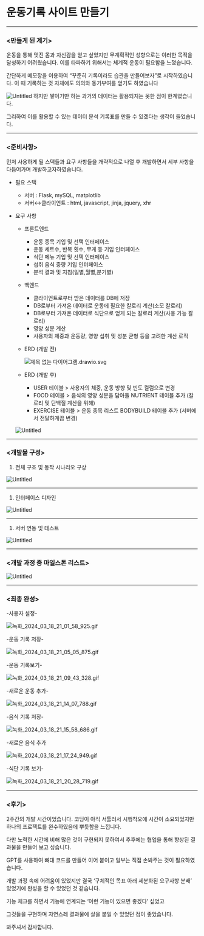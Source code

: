 # 운동기록 사이트 만들기

---

### <만들게 된 계기>

운동을 통해 멋진 몸과 자신감을 얻고 싶었지만 무계획적인 성향으로는 이러한 목적을 달성하기 어려웠습니다. 이를 타파하기 위해서는 체계적 운동이 필요함을 느꼈습니다. 

간단하게 메모장을 이용하여 “꾸준히 기록이라도 습관을 만들어보자”로 시작하였습니다. 이 때 기록하는 것 자체에도 의의와 동기부여를 얻기도 하였습니다

![Untitled](https://github.com/giteraction/workout/assets/95407727/21dab0d2-6ef3-4ca5-9958-4ae2c2bca547)
하지만 쌓이기만 하는 과거의 데이터는 활용되지는 못한 점이 한계였습니다.

그리하여 이를 활용할 수 있는 데이터 분석 기록표를 만들 수 있겠다는 생각이 들었습니다.

---

### <준비사항>

먼저 사용하게 될 스택들과 요구 사항들을 개략적으로 나열 후 개발하면서 세부 사항을 다듬어가며 개발하고자하였습니다.

- 필요 스택
    - 서버 : Flask, mySQL, matplotlib
    - 서버↔클라이언트 : html, javascript, jinja, jquery, xhr
- 요구 사항
    - 프론트엔드
        - 운동 종목 기입 및 선택 인터페이스
        - 운동 세트수, 반복 횟수, 무게 등 기입 인터페이스
        - 식단 메뉴 기입 및 선택 인터페이스
        - 섭취 음식 중량 기입 인터페이스
        - 분석 결과 및 지침(일별,월별,분기별)
    - 백엔드
        - 클라이언트로부터 받은 데이터를 DB에 저장
        - DB로부터 가져온 데이터로 운동에 필요한 칼로리 계산(소모 칼로리)
        - DB로부터 가져온 데이터로 식단으로 얻게 되는 칼로리 계산(사용 가능 칼로리)
        - 영양 성분 계산
        - 사용자의 체중과 운동량, 영양 섭취 및 성분 균형 등을 고려한 계산 로직
    - ERD (개발 전)
        
        ![제목 없는 다이어그램.drawio.svg](./reference/diagram.drawio.svg)
        
    - ERD (개발 후)
        - USER 테이블 > 사용자의 체중, 운동 방향 및 빈도 컬럼으로 변경
        - FOOD 테이블 > 음식의 영양 성분을 담아둘 NUTRIENT 테이블 추가 (칼로리 및 단백질 계산을 위해)
        - EXERCISE 테이블 > 운동 종목 리스트 BODYBUILD 테이블 추가 (서버에서 전달하게끔 변경)
    
    ![Untitled](%E1%84%8B%E1%85%AE%E1%86%AB%E1%84%83%E1%85%A9%E1%86%BC%E1%84%80%E1%85%B5%E1%84%85%E1%85%A9%E1%86%A8%20%E1%84%89%E1%85%A1%E1%84%8B%E1%85%B5%E1%84%90%E1%85%B3%20%E1%84%86%E1%85%A1%E1%86%AB%E1%84%83%E1%85%B3%E1%86%AF%E1%84%80%E1%85%B5%20c1f3ab1a12cc49b382897071cc2ea516/Untitled%201.png)
    

---

### **<개발물 구성>**

1. 전체 구조 및 동작 시나리오 구상

![Untitled](%E1%84%8B%E1%85%AE%E1%86%AB%E1%84%83%E1%85%A9%E1%86%BC%E1%84%80%E1%85%B5%E1%84%85%E1%85%A9%E1%86%A8%20%E1%84%89%E1%85%A1%E1%84%8B%E1%85%B5%E1%84%90%E1%85%B3%20%E1%84%86%E1%85%A1%E1%86%AB%E1%84%83%E1%85%B3%E1%86%AF%E1%84%80%E1%85%B5%20c1f3ab1a12cc49b382897071cc2ea516/Untitled%202.png)

---

1. 인터페이스 디자인

![Untitled](%E1%84%8B%E1%85%AE%E1%86%AB%E1%84%83%E1%85%A9%E1%86%BC%E1%84%80%E1%85%B5%E1%84%85%E1%85%A9%E1%86%A8%20%E1%84%89%E1%85%A1%E1%84%8B%E1%85%B5%E1%84%90%E1%85%B3%20%E1%84%86%E1%85%A1%E1%86%AB%E1%84%83%E1%85%B3%E1%86%AF%E1%84%80%E1%85%B5%20c1f3ab1a12cc49b382897071cc2ea516/Untitled%203.png)

---

1. 서버 연동 및 테스트 

![Untitled](%E1%84%8B%E1%85%AE%E1%86%AB%E1%84%83%E1%85%A9%E1%86%BC%E1%84%80%E1%85%B5%E1%84%85%E1%85%A9%E1%86%A8%20%E1%84%89%E1%85%A1%E1%84%8B%E1%85%B5%E1%84%90%E1%85%B3%20%E1%84%86%E1%85%A1%E1%86%AB%E1%84%83%E1%85%B3%E1%86%AF%E1%84%80%E1%85%B5%20c1f3ab1a12cc49b382897071cc2ea516/Untitled%204.png)

---

### <개발 과정 중 마일스톤 리스트>

![Untitled](%E1%84%8B%E1%85%AE%E1%86%AB%E1%84%83%E1%85%A9%E1%86%BC%E1%84%80%E1%85%B5%E1%84%85%E1%85%A9%E1%86%A8%20%E1%84%89%E1%85%A1%E1%84%8B%E1%85%B5%E1%84%90%E1%85%B3%20%E1%84%86%E1%85%A1%E1%86%AB%E1%84%83%E1%85%B3%E1%86%AF%E1%84%80%E1%85%B5%20c1f3ab1a12cc49b382897071cc2ea516/Untitled%205.png)

---

### <최종 완성>

-사용자 설정-

![녹화_2024_03_18_21_01_58_925.gif](%E1%84%8B%E1%85%AE%E1%86%AB%E1%84%83%E1%85%A9%E1%86%BC%E1%84%80%E1%85%B5%E1%84%85%E1%85%A9%E1%86%A8%20%E1%84%89%E1%85%A1%E1%84%8B%E1%85%B5%E1%84%90%E1%85%B3%20%E1%84%86%E1%85%A1%E1%86%AB%E1%84%83%E1%85%B3%E1%86%AF%E1%84%80%E1%85%B5%20c1f3ab1a12cc49b382897071cc2ea516/%25EB%2585%25B9%25ED%2599%2594_2024_03_18_21_01_58_925.gif)

-운동 기록 저장-

![녹화_2024_03_18_21_05_05_875.gif](%E1%84%8B%E1%85%AE%E1%86%AB%E1%84%83%E1%85%A9%E1%86%BC%E1%84%80%E1%85%B5%E1%84%85%E1%85%A9%E1%86%A8%20%E1%84%89%E1%85%A1%E1%84%8B%E1%85%B5%E1%84%90%E1%85%B3%20%E1%84%86%E1%85%A1%E1%86%AB%E1%84%83%E1%85%B3%E1%86%AF%E1%84%80%E1%85%B5%20c1f3ab1a12cc49b382897071cc2ea516/%25EB%2585%25B9%25ED%2599%2594_2024_03_18_21_05_05_875.gif)

-운동 기록보기-

![녹화_2024_03_18_21_09_43_328.gif](%E1%84%8B%E1%85%AE%E1%86%AB%E1%84%83%E1%85%A9%E1%86%BC%E1%84%80%E1%85%B5%E1%84%85%E1%85%A9%E1%86%A8%20%E1%84%89%E1%85%A1%E1%84%8B%E1%85%B5%E1%84%90%E1%85%B3%20%E1%84%86%E1%85%A1%E1%86%AB%E1%84%83%E1%85%B3%E1%86%AF%E1%84%80%E1%85%B5%20c1f3ab1a12cc49b382897071cc2ea516/%25EB%2585%25B9%25ED%2599%2594_2024_03_18_21_09_43_328.gif)

-새로운 운동 추가-

![녹화_2024_03_18_21_14_07_788.gif](%E1%84%8B%E1%85%AE%E1%86%AB%E1%84%83%E1%85%A9%E1%86%BC%E1%84%80%E1%85%B5%E1%84%85%E1%85%A9%E1%86%A8%20%E1%84%89%E1%85%A1%E1%84%8B%E1%85%B5%E1%84%90%E1%85%B3%20%E1%84%86%E1%85%A1%E1%86%AB%E1%84%83%E1%85%B3%E1%86%AF%E1%84%80%E1%85%B5%20c1f3ab1a12cc49b382897071cc2ea516/%25EB%2585%25B9%25ED%2599%2594_2024_03_18_21_14_07_788.gif)

-음식 기록 저장-

![녹화_2024_03_18_21_15_58_686.gif](%E1%84%8B%E1%85%AE%E1%86%AB%E1%84%83%E1%85%A9%E1%86%BC%E1%84%80%E1%85%B5%E1%84%85%E1%85%A9%E1%86%A8%20%E1%84%89%E1%85%A1%E1%84%8B%E1%85%B5%E1%84%90%E1%85%B3%20%E1%84%86%E1%85%A1%E1%86%AB%E1%84%83%E1%85%B3%E1%86%AF%E1%84%80%E1%85%B5%20c1f3ab1a12cc49b382897071cc2ea516/%25EB%2585%25B9%25ED%2599%2594_2024_03_18_21_15_58_686.gif)

-새로운 음식 추가

![녹화_2024_03_18_21_17_24_949.gif](%E1%84%8B%E1%85%AE%E1%86%AB%E1%84%83%E1%85%A9%E1%86%BC%E1%84%80%E1%85%B5%E1%84%85%E1%85%A9%E1%86%A8%20%E1%84%89%E1%85%A1%E1%84%8B%E1%85%B5%E1%84%90%E1%85%B3%20%E1%84%86%E1%85%A1%E1%86%AB%E1%84%83%E1%85%B3%E1%86%AF%E1%84%80%E1%85%B5%20c1f3ab1a12cc49b382897071cc2ea516/%25EB%2585%25B9%25ED%2599%2594_2024_03_18_21_17_24_949.gif)

-식단 기록 보기-

![녹화_2024_03_18_21_20_28_719.gif](%E1%84%8B%E1%85%AE%E1%86%AB%E1%84%83%E1%85%A9%E1%86%BC%E1%84%80%E1%85%B5%E1%84%85%E1%85%A9%E1%86%A8%20%E1%84%89%E1%85%A1%E1%84%8B%E1%85%B5%E1%84%90%E1%85%B3%20%E1%84%86%E1%85%A1%E1%86%AB%E1%84%83%E1%85%B3%E1%86%AF%E1%84%80%E1%85%B5%20c1f3ab1a12cc49b382897071cc2ea516/%25EB%2585%25B9%25ED%2599%2594_2024_03_18_21_20_28_719.gif)

---

### <후기>

2주간의 개발 시간이었습니다. 코딩이 아직 서툴러서 시행착오에 시간이 소요되었지만 하나의 프로젝트를 완수하였음에 뿌듯함을 느낍니다.

다만 노력한 시간에 비해 많은 것이 구현되지 못하여서 추후에는 협업을 통해 향상된 결과물을 만들어 보고 싶습니다. 

GPT를 사용하여 뼈대 코드를 만들어 이어 붙이고 일부는 직접 손봐주는 것이 필요하였습니다. 

개발 과정 속에 어려움이 있었지만 결국 ‘구체적인 목표 아래 세분화된 요구사항 분배’ 있었기에 완성을 할 수 있었던 것 같습니다.

기능 체크를 하면서 기능에 연계되는 ‘이런 기능이 있으면 좋겠다’ 싶었고 

그것들을 구현하며 자연스레 결과물에 살을 붙일 수 있었던 점이 좋았습니다.

봐주셔서 감사합니다.

